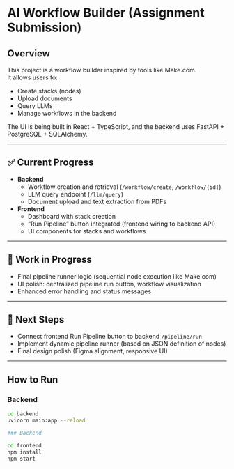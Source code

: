 # AI Workflow Builder (Assignment Submission)

## Overview
This project is a workflow builder inspired by tools like Make.com.  
It allows users to:
- Create stacks (nodes)
- Upload documents
- Query LLMs
- Manage workflows in the backend

The UI is being built in React + TypeScript, and the backend uses FastAPI + PostgreSQL + SQLAlchemy.

---

## ✅ Current Progress
- **Backend**
  - Workflow creation and retrieval (`/workflow/create`, `/workflow/{id}`)
  - LLM query endpoint (`/llm/query`)
  - Document upload and text extraction from PDFs
- **Frontend**
  - Dashboard with stack creation
  - “Run Pipeline” button integrated (frontend wiring to backend API)
  - UI components for stacks and workflows

---

## 🔄 Work in Progress
- Final pipeline runner logic (sequential node execution like Make.com)
- UI polish: centralized pipeline run button, workflow visualization
- Enhanced error handling and status messages

---

## 🚀 Next Steps
- Connect frontend Run Pipeline button to backend `/pipeline/run`
- Implement dynamic pipeline runner (based on JSON definition of nodes)
- Final design polish (Figma alignment, responsive UI)

---

## How to Run

### Backend
```bash
cd backend
uvicorn main:app --reload

### Backend

cd frontend
npm install
npm start
